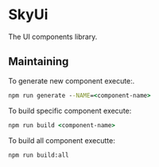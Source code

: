 # SkyUi

The UI components library.

## Maintaining

To generate new component execute:.

```cmd
npm run generate --NAME=<component-name>
```

To build specific component execute:

```cmd
npm run build <component-name>
```

To build all component executte:

```cmd
npm run build:all
```
